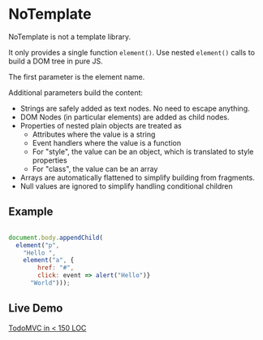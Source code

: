 # NoTemplate
NoTemplate is not a template library.

It only provides a single function `element()`. Use nested `element()` calls to build a DOM tree in pure JS. 

The first parameter is the element name.

Additional parameters build the content:

- Strings are safely added as text nodes. No need to escape anything.
- DOM Nodes (in particular elements) are added as child nodes.
- Properties of nested plain objects are treated as 
  - Attributes where the value is a string
  - Event handlers where the value is a function
  - For "style", the value can be an object, which is translated to style properties
  - For "class", the value can be an array
- Arrays are automatically flattened to simplify building from fragments.
- Null values are ignored to simplify handling conditional children

## Example

```javascript

document.body.appendChild(
  element("p", 
    "Hello ",
    element("a", {
        href: "#",
        click: event => alert("Hello")}
      "World")));
```

## Live Demo

[TodoMVC in < 150 LOC](http://kobjects.org/todomvc/) 
